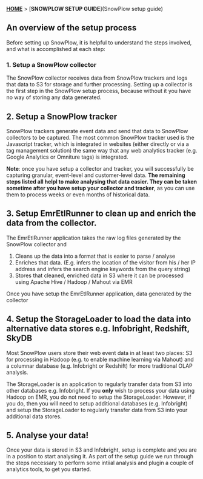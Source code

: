 [**HOME**](Home) > [**SNOWPLOW SETUP GUIDE**](SnowPlow setup guide)

## An overview of the setup process

Before setting up SnowPlow, it is helpful to understand the steps involved, and what is accomplished at each step:

### 1. Setup a SnowPlow collector

The SnowPlow collector receives data from SnowPlow trackers and logs that data to S3 for storage and further processing. Setting up a collector is the first step in the SnowPlow setup process, because without it you have no way of storing any data generated.

## 2. Setup a SnowPlow tracker

SnowPlow trackers generate event data and send that data to SnowPlow collectors to be captured. The most common SnowPlow tracker used is the Javascript tracker, which is integrated in websites (either directly or via a tag management solution) the same way that any web analytics tracker (e.g. Google Analytics or Omniture tags) is integrated.

**Note**: once you have setup a collector and tracker, you will successfully be capturing granular, event-level and customer-level data. **The remaining steps listed all helpl to make analysing that data easier. They can be taken sometime after you have setup your collector and tracker**, as you can use them to process weeks or even months of historical data.

## 3. Setup EmrEtlRunner to clean up and enrich the data from the collector.

The EmrEtlRunner application takes the raw log files generated by the SnowPlow collector and

1. Cleans up the data into a format that is easier to parse / analyse
2. Enriches that data. (E.g. infers the location of the visitor from his / her IP address and infers the search engine keywords from the query string)
3. Stores that cleaned, enriched data in S3 where it can be processed using Apache Hive / Hadoop / Mahout via EMR

Once you have setup the EmrEtlRunner application, data generated by the collector

## 4. Setup the StorageLoader to load the data into alternative data stores e.g. Infobright, Redshift, SkyDB

Most SnowPlow users store their web event data in at least two places: S3 for processing in Hadoop (e.g. to enable machine learning via Mahout) and a columnar database (e.g. Infobright or Redshift) for more traditional OLAP analysis.

The StorageLoader is an application to regularly transfer data from S3 into other databases e.g. Infobright. If you **only** wish to process your data using Hadoop on EMR, you do not need to setup the StorageLoader. However, if you do, then you will need to setup additional databases (e.g. Infobright) and setup the StorageLoader to regularly transfer data from S3 into your additional data stores.

## 5. Analyse your data!

Once your data is stored in S3 and Infobright, setup is complete and you are in a position to start analysing it. As part of the setup guide we run through the steps necessary to perform some intiial analysis and plugin a couple of analytics tools, to get you started.


